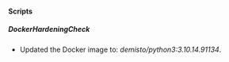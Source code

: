 
#### Scripts

##### DockerHardeningCheck

- Updated the Docker image to: *demisto/python3:3.10.14.91134*.
